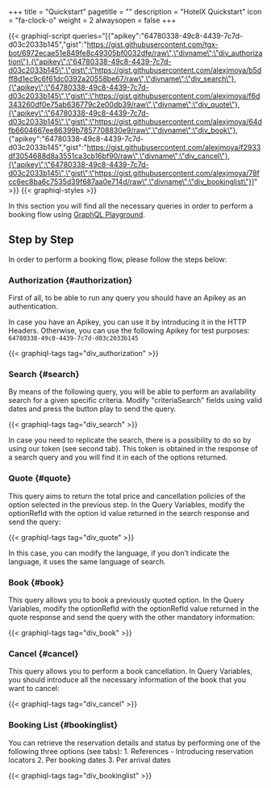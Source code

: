 +++
title = "Quickstart"
pagetitle = ""
description = "HotelX Quickstart"
icon = "fa-clock-o"
weight = 2
alwaysopen = false
+++

{{< graphiql-script queries="[{\"apikey\":\"64780338-49c8-4439-7c7d-d03c2033b145\",\"gist\":\"https://gist.githubusercontent.com/tgx-bot/6972ecae51e849fe8c49305bf0032dfe/raw\",\"divname\":\"div_authorization\"},{\"apikey\":\"64780338-49c8-4439-7c7d-d03c2033b145\",\"gist\":\"https://gist.githubusercontent.com/alexjmoya/b5dff8d1ec9c6f61dc0392a20558be67/raw\",\"divname\":\"div_search\"},{\"apikey\":\"64780338-49c8-4439-7c7d-d03c2033b145\",\"gist\":\"https://gist.githubusercontent.com/alexjmoya/f6d343260df0e75ab636779c2e00db39/raw\",\"divname\":\"div_quote\"},{\"apikey\":\"64780338-49c8-4439-7c7d-d03c2033b145\",\"gist\":\"https://gist.githubusercontent.com/alexjmoya/64dfb6604667ee86399b7857708830e9/raw\",\"divname\":\"div_book\"},
{\"apikey\":\"64780338-49c8-4439-7c7d-d03c2033b145\",\"gist\":\"https://gist.githubusercontent.com/alexjmoya/f2933df3054688d8a3551ca3cb16bf90/raw\",\"divname\":\"div_cancel\"},{\"apikey\":\"64780338-49c8-4439-7c7d-d03c2033b145\",\"gist\":\"https://gist.githubusercontent.com/alexjmoya/78fcc6ec8ba6c7535d39f687aa0e714d/raw\",\"divname\":\"div_bookinglist\"}]" >}}
{{< graphiql-styles >}}

In this section you will find all the necessary queries in order to perform a booking flow using [GraphQL Playground](https://api.travelgatex.com/).

## Step by Step

In order to perform a booking flow, please follow the steps below:

### Authorization {#authorization}

First of all, to be able to run any query you should have an Apikey as an authentication.

In case you have an Apikey, you can use it by introducing it in the HTTP Headers. Otherwise, you can use the following Apikey for test purposes:  
`64780338-49c8-4439-7c7d-d03c2033b145`

{{< graphiql-tags tag="div_authorization" >}}

### Search {#search}

By means of the following query, you will be able to perform an availability search for a given specific criteria.
Modify "criteriaSearch" fields using valid dates and press the button play to send the query.

{{< graphiql-tags tag="div_search" >}}


In case you need to replicate the search, there is a possibility to do so by using our token (see second tab). This token is obtained in the response of a search query and you will find it in each of the options returned.

### Quote {#quote}

This query aims to return the total price and cancellation policies of the option selected in the previous step. In the Query Variables, modify the optionRefId with the option id value returned in the search response and send the query:

{{< graphiql-tags tag="div_quote" >}}


In this case, you can modify the language, if you don’t indicate the language, it uses the same language of search.

### Book {#book}

This query allows you to book a previously quoted option. In the Query Variables, modify the optionRefId with the optionRefId value returned in the quote response and send the query with the other mandatory information:

<!--<object data="https://graphqlbin.com/1wxWIp" type="text/html" width="100%" height="400px" align="left">
</object>-->
{{< graphiql-tags tag="div_book" >}}


### Cancel {#cancel}

This query allows you to perform a book cancellation. In Query Variables, you should introduce all the necessary information of the book that you want to cancel:

<!--<object data="https://graphqlbin.com/68LYhr" type="text/html" width="100%" height="400px" align="left">
</object>-->
{{< graphiql-tags tag="div_cancel" >}}


### Booking List {#bookinglist}

You can retrieve the reservation details and status by performing one of the following three options (see tabs):
    1. References - Introducing reservation locators
    2. Per booking dates
    3. Per arrival dates

 <!--<object data="https://graphqlbin.com/0RvEU2" type="text/html" width="100%" height="400px" align="left">
</object>-->
{{< graphiql-tags tag="div_bookinglist" >}}
